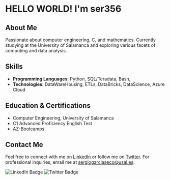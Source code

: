 # HELLO WORLD! I'm ser356

## About Me
Passionate about computer engineering, C, and mathematics. Currently studying at the University of Salamanca and exploring various facets of computing and data analysis.

## Skills
- **Programming Languages**: Python, SQL/Teradata, Bash, 
- **Technologies**: DataWareHousing, ETLs, DataBricks, DataScience, Azure Cloud

## Education & Certifications
- Computer Engineering, University of Salamanca
- C1 Advanced Proficiency English Test
- AZ-Bootcamps

## Contact Me
Feel free to connect with me on [LinkedIn](https://www.linkedin.com/in/sergio-garcía-seco/) or follow me on [Twitter](https://twitter.com/sekitosmr). For professional inquiries, email me at [sergiogarciaseco@usal.es](mailto:sergiogarciaseco@usal.es).

![LinkedIn Badge](https://img.shields.io/badge/-LinkedIn-26876B)
![Twitter Badge](https://img.shields.io/twitter/follow/sekitosmr?style=social)

